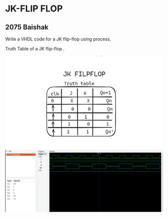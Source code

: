 <h1>JK-FLIP FLOP</h1>
<h2>2075 Baishak</h2>
<p>Write a VHDL code for a JK flip-flop using process.</p>
<p>Truth Table of a JK flip-flop  .</p>
<img src="./JK_Flipflop.png" alt="JK flip flop using process." />
<img src="./JK_flipflop.png" alt="JK flip flop using process." />
